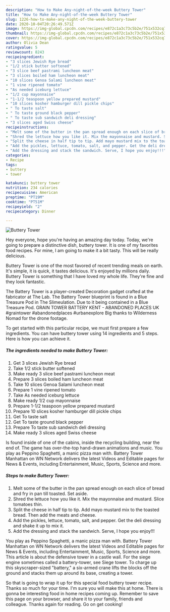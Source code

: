 ```yaml
---
description: "How to Make Any-night-of-the-week Buttery Tower"
title: "How to Make Any-night-of-the-week Buttery Tower"
slug: 1226-how-to-make-any-night-of-the-week-buttery-tower
date: 2020-10-04T20:26:49.571Z
image: https://img-global.cpcdn.com/recipes/e872c1a3c73c5b2e/751x532cq70/buttery-tower-recipe-main-photo.jpg
thumbnail: https://img-global.cpcdn.com/recipes/e872c1a3c73c5b2e/751x532cq70/buttery-tower-recipe-main-photo.jpg
cover: https://img-global.cpcdn.com/recipes/e872c1a3c73c5b2e/751x532cq70/buttery-tower-recipe-main-photo.jpg
author: Olivia Dean
ratingvalue: 5
reviewcount: 8243
recipeingredient:
- "3 slices Jewish Rye bread"
- "1/2 stick butter softened"
- "3 slice beef pastrami luncheon meat"
- "3 slices boiled ham luncheon meat"
- "10 slices Genoa Salami luncheon meat"
- "1 vine ripened tomato"
- "As needed iceburg lettuce"
- "1/2 cup mayonnaise"
- "1-1/2 teaspoon yellow prepared mustard"
- "10 slices kosher hamburger dill pickle chips"
- " To taste salt"
- " To taste ground black pepper"
- " To taste sub sandwich deli dressing"
- "3 slices aged Swiss cheese"
recipeinstructions:
- "Melt some of the butter in the pan spread enough on each slice of bread and fry in pan till toasted. Set aside."
- "Shred the lettuce how you like it. Mix the mayonnaise and mustard. Slice tomatoes thin."
- "Split the cheese in half tip to tip. Add mayo mustard mix to the toasted bread. Then add the meats and cheese."
- "Add the pickles, lettuce, tomato, salt, and pepper. Get the deli dressing and shake it up to mix it."
- "Add the dressing and stack the sandwich. Serve, I hope you enjoy!!!"
categories:
- Recipe
tags:
- buttery
- tower

katakunci: buttery tower 
nutrition: 234 calories
recipecuisine: American
preptime: "PT19M"
cooktime: "PT51M"
recipeyield: "2"
recipecategory: Dinner

---
```



![Buttery Tower](https://img-global.cpcdn.com/recipes/e872c1a3c73c5b2e/751x532cq70/buttery-tower-recipe-main-photo.jpg)

Hey everyone, hope you're having an amazing day today. Today, we're going to prepare a distinctive dish, buttery tower. It is one of my favorites food recipes. For mine, I am going to make it a bit tasty. This will be really delicious.

Buttery Tower is one of the most favored of recent trending meals on earth. It's simple, it is quick, it tastes delicious. It's enjoyed by millions daily. Buttery Tower is something that I have loved my whole life. They're fine and they look fantastic.

The Battery Tower is a player-created Decoration gadget crafted at the fabricator at The Lab. The Battery Tower blueprint is found in a Blue Treasure Pod in The Slimeulation. Due to it being contained in a Blue Treasure Pod. GRAIN TOWER BATTERY KENT - ABANDONED PLACES UK #graintower #abandonedplaces #urbanexplore Big thanks to Wilderness Nomad for the drone footage.


To get started with this particular recipe, we must first prepare a few ingredients. You can have buttery tower using 14 ingredients and 5 steps. Here is how you can achieve it.

<!--inarticleads1-->

##### The ingredients needed to make Buttery Tower:

1. Get 3 slices Jewish Rye bread
1. Take 1/2 stick butter softened
1. Make ready 3 slice beef pastrami luncheon meat
1. Prepare 3 slices boiled ham luncheon meat
1. Take 10 slices Genoa Salami luncheon meat
1. Prepare 1 vine ripened tomato
1. Take As needed iceburg lettuce
1. Make ready 1/2 cup mayonnaise
1. Prepare 1-1/2 teaspoon yellow prepared mustard
1. Prepare 10 slices kosher hamburger dill pickle chips
1. Get  To taste salt
1. Get  To taste ground black pepper
1. Prepare  To taste sub sandwich deli dressing
1. Make ready 3 slices aged Swiss cheese


Is found inside of one of the cabins, inside the recycling building, near the end of. The game has over-the-top hand-drawn animations and music. You play as Peppino Spaghetti, a manic pizza man with. Battery Tower Manhattan on WN Network delivers the latest Videos and Editable pages for News &amp; Events, including Entertainment, Music, Sports, Science and more. 

<!--inarticleads2-->

##### Steps to make Buttery Tower:

1. Melt some of the butter in the pan spread enough on each slice of bread and fry in pan till toasted. Set aside.
1. Shred the lettuce how you like it. Mix the mayonnaise and mustard. Slice tomatoes thin.
1. Split the cheese in half tip to tip. Add mayo mustard mix to the toasted bread. Then add the meats and cheese.
1. Add the pickles, lettuce, tomato, salt, and pepper. Get the deli dressing and shake it up to mix it.
1. Add the dressing and stack the sandwich. Serve, I hope you enjoy!!!


You play as Peppino Spaghetti, a manic pizza man with. Battery Tower Manhattan on WN Network delivers the latest Videos and Editable pages for News &amp; Events, including Entertainment, Music, Sports, Science and more. This article is about the defensive tower in a castle wall. For the siege engine sometimes called a battery-tower, see Siege tower. To charge up this skyscraper-sized &#34;battery,&#34; a six-armed crane lifts the blocks off the ground and stacks them up around its base, creating a tower. 

So that is going to wrap it up for this special food buttery tower recipe. Thanks so much for your time. I'm sure you will make this at home. There is gonna be interesting food in home recipes coming up. Remember to save this page on your browser, and share it to your family, friends and colleague. Thanks again for reading. Go on get cooking!
